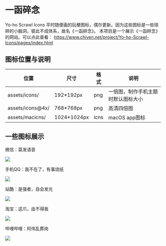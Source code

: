 # 一函碎念
Yo-ho Scrawl Icons
平时随便画的玩梗图标，偶尔更新。因为这些图标是一些琐碎的小脑洞，彼此不成体系，故名《一函碎念》。
本项目是一个展示《一函碎念》的网站。可以点此查看：
https://www.chiven.net/project/Yo-ho-Scrawl-Icons/pages/index.html

## 图标位置与说明

| 位置 | 尺寸 | 格式 | 说明 |
| --- | --- | --- | --- |
| assets/icons/ | 192*192px | png | 一倍图，制作手机主题时默认图标大小 |
| assets/icons@4x/ | 768*768px | png | 高清四倍图 |
| assets/macicns/ | 1024*1024px | icns | macOS app图标 |

## 一些图标展示

微信：莫发语音

<img src="https://www.chiven.net/project/Yo-ho-Scrawl-Icons/assets/icons/com.tencent.mm.png"/>

手机QQ：我不在了，有事烧纸

<img src="https://www.chiven.net/project/Yo-ho-Scrawl-Icons/assets/icons/com.tencent.mobileqq.png"/>

站酷：是强者，自会发光

<img src="https://www.chiven.net/project/Yo-ho-Scrawl-Icons/assets/icons/com.zcool.community.png"/>

淘宝：这爪，由不得我

<img class="card-icon" src="https://www.chiven.net/project/Yo-ho-Scrawl-Icons/assets/icons/com.taobao.taobao.png"/>

哔哩哔哩：阿伟乱葬岗

<img class="card-icon" src="https://www.chiven.net/project/Yo-ho-Scrawl-Icons/assets/icons/tv.danmaku.bili.png"/>

